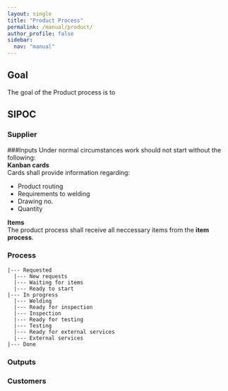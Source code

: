 ```yaml
---
layout: single
title: "Product Process"
permalink: /manual/product/
author_profile: false
sidebar:
  nav: "manual"
---
```

## Goal
The goal of the Product process is to

## SIPOC
### Supplier

###Inputs
Under normal circumstances work should not start without the following:  
**Kanban cards**  
Cards shall provide information regarding:  
* Product routing
* Requirements to welding
* Drawing no.
* Quantity  

**Items**  
The product process shall receive all neccessary items from the **item process**.

### Process
```
|--- Requested
  |--- New requests
  |--- Waiting for items
  |--- Ready to start
|--- In progress
  |--- Welding
  |--- Ready for inspection
  |--- Inspection
  |--- Ready for testing
  |--- Testing  
  |--- Ready for external services  
  |--- External services  
|--- Done
```

### Outputs

### Customers
